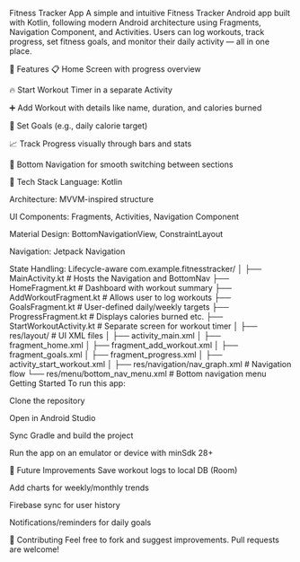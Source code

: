 Fitness Tracker App
A simple and intuitive Fitness Tracker Android app built with Kotlin, following modern Android architecture using Fragments, Navigation Component, and Activities.
Users can log workouts, track progress, set fitness goals, and monitor their daily activity — all in one place.

🚀 Features
📋 Home Screen with progress overview

🔥 Start Workout Timer in a separate Activity

➕ Add Workout with details like name, duration, and calories burned

🎯 Set Goals (e.g., daily calorie target)

📈 Track Progress visually through bars and stats

🧭 Bottom Navigation for smooth switching between sections

🧱 Tech Stack
Language: Kotlin

Architecture: MVVM-inspired structure

UI Components: Fragments, Activities, Navigation Component

Material Design: BottomNavigationView, ConstraintLayout

Navigation: Jetpack Navigation

State Handling: Lifecycle-aware
com.example.fitnesstracker/
│
├── MainActivity.kt                # Hosts the Navigation and BottomNav
├── HomeFragment.kt                # Dashboard with workout summary
├── AddWorkoutFragment.kt         # Allows user to log workouts
├── GoalsFragment.kt              # User-defined daily/weekly targets
├── ProgressFragment.kt           # Displays calories burned etc.
├── StartWorkoutActivity.kt       # Separate screen for workout timer
│
├── res/layout/                   # UI XML files
│   ├── activity_main.xml
│   ├── fragment_home.xml
│   ├── fragment_add_workout.xml
│   ├── fragment_goals.xml
│   ├── fragment_progress.xml
│   ├── activity_start_workout.xml
│
├── res/navigation/nav_graph.xml  # Navigation flow
└── res/menu/bottom_nav_menu.xml  # Bottom navigation menu
 Getting Started
To run this app:

Clone the repository

Open in Android Studio

Sync Gradle and build the project

Run the app on an emulator or device with minSdk 28+

📝 Future Improvements
Save workout logs to local DB (Room)

Add charts for weekly/monthly trends

Firebase sync for user history

Notifications/reminders for daily goals

🤝 Contributing
Feel free to fork and suggest improvements.
Pull requests are welcome!
